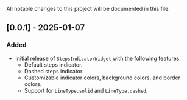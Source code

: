 All notable changes to this project will be documented in this file.

## [0.0.1] - 2025-01-07

### Added
- Initial release of `StepsIndicatorWidget` with the following features:
  - Default steps indicator.
  - Dashed steps indicator.
  - Customizable indicator colors, background colors, and border colors.
  - Support for `LineType.solid` and `LineType.dashed`.